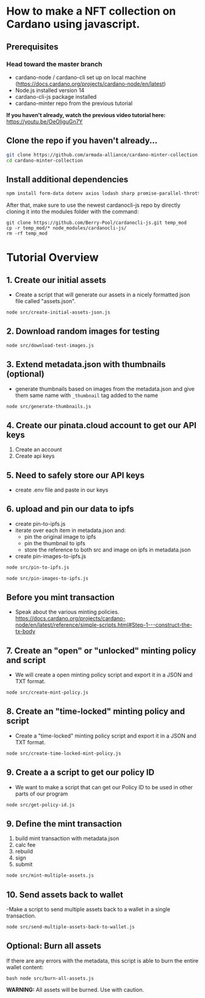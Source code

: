# How to make a NFT collection on Cardano using javascript.

## Prerequisites
### Head toward the master branch
- cardano-node / cardano-cli set up on local machine (https://docs.cardano.org/projects/cardano-node/en/latest)
- Node.js installed version 14
- cardano-cli-js package installed
- cardano-minter repo from the previous tutorial

**If you haven't already, watch the previous video tutorial here:**
https://youtu.be/OeOliguGn7Y

## Clone the repo if you haven't already...
```bash
git clone https://github.com/armada-alliance/cardano-minter-collection.git
cd cardano-minter-collection
```
## Install additional dependencies
```bash
npm install form-data dotenv axios lodash sharp promise-parallel-throttle prompt-sync --save
```

After that, make sure to use the newest cardanocli-js repo by directly cloning it
into the modules folder with the command:
```
git clone https://github.com/Berry-Pool/cardanocli-js.git temp_mod
cp -r temp_mod/* node_modules/cardanocli-js/
rm -rf temp_mod
```
# Tutorial Overview

## 1. Create our initial assets
- Create a script that will generate our assets in a nicely formatted json file called "assets.json".
```bash
node src/create-initial-assets-json.js
```
## 2. Download random images for testing
```bash
node src/download-test-images.js
```
## 3. Extend metadata.json with thumbnails (optional)
- generate thumbnails based on images from the metadata.json and
give them same name with `_thumbnail` tag added to the name
```bash
node src/generate-thumbnails.js
```
## 4. Create our pinata.cloud account to get our API keys

1. Create an account
2. Create api keys

## 5. Need to safely store our API keys
- create .env file and paste in our keys


## 6. upload and pin our data to ipfs
- create pin-to-ipfs.js
- iterate over each item in metadata.json and:
    - pin the original image to ipfs
    - pin the thumbnail to ipfs
    - store the reference to both src and image on ipfs in metadata.json
- create pin-images-to-ipfs.js
```bash
node src/pin-to-ipfs.js
```
```bash
node src/pin-images-to-ipfs.js
```

## Before you mint transaction

- Speak about the various minting policies. https://docs.cardano.org/projects/cardano-node/en/latest/reference/simple-scripts.html#Step-1---construct-the-tx-body

## 7. Create an "open" or "unlocked" minting policy and script
- We will create a open minting policy script and export it in a JSON and TXT format.
```bash
node src/create-mint-policy.js
```

## 8. Create an "time-locked" minting policy and script
- Create a "time-locked" minting policy script and export it in a JSON and TXT format.
```bash
node src/create-time-locked-mint-policy.js
```

## 9. Create a a script to get our policy ID
- We want to make a script that can get our Policy ID to be used in other parts of our program
```bash
node src/get-policy-id.js
```

## 9. Define the mint transaction
1. build mint transaction with metadata.json
2. calc fee
3. rebuild
4. sign
5. submit
```bash
node src/mint-multiple-assets.js
```

## 10. Send assets back to wallet
-Make a script to send multiple assets back to a wallet in a single transaction.
```bash
node src/send-multiple-assets-back-to-wallet.js
```
## Optional: Burn all assets
If there are any errors with the metadata, this script is able to burn the entire wallet content:

```bash node src/burn-all-assets.js```

**WARNING:** All assets will be burned. Use with caution.
